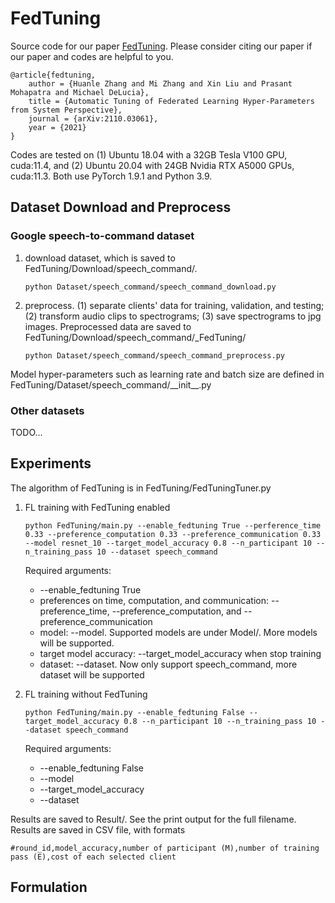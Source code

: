 # FedTuning
Source code for our paper [FedTuning](https://arxiv.org/abs/2110.03061). Please consider citing our paper if our paper and codes are helpful to you.

```
@article{fedtuning,
    author = {Huanle Zhang and Mi Zhang and Xin Liu and Prasant Mohapatra and Michael DeLucia},
    title = {Automatic Tuning of Federated Learning Hyper-Parameters from System Perspective},
    journal = {arXiv:2110.03061},
    year = {2021}
}
```


Codes are tested on (1) Ubuntu 18.04 with a 32GB Tesla V100 GPU, cuda:11.4, and (2) Ubuntu 20.04 with 24GB Nvidia RTX A5000 GPUs, cuda:11.3.
Both use PyTorch 1.9.1 and Python 3.9.

## Dataset Download and Preprocess

### Google speech-to-command dataset

1. download dataset, which is saved to FedTuning/Download/speech_command/.  
    ```python:
    python Dataset/speech_command/speech_command_download.py
    ```

2. preprocess. 
    (1) separate clients' data for training, validation, and testing; 
    (2) transform audio clips to spectrograms; 
    (3) save spectrograms to jpg images. 
    Preprocessed data are saved to FedTuning/Download/speech_command/_FedTuning/
      ```python:
      python Dataset/speech_command/speech_command_preprocess.py
      ```

Model hyper-parameters such as learning rate and batch size are defined in FedTuning/Dataset/speech_command/\_\_init\_\_.py

### Other datasets

TODO...

## Experiments

The algorithm of FedTuning is in FedTuning/FedTuningTuner.py

1. FL training with FedTuning enabled
    ```python:
    python FedTuning/main.py --enable_fedtuning True --perference_time 0.33 --preference_computation 0.33 --preference_communication 0.33 --model resnet_10 --target_model_accuracy 0.8 --n_participant 10 --n_training_pass 10 --dataset speech_command
    ```
   Required arguments: 
   * --enable_fedtuning True
   * preferences on time, computation, and communication: --preference_time, --preference_computation, and --preference_communication
   * model: --model. Supported models are under Model/. More models will be supported.
   * target model accuracy: --target_model_accuracy when stop training
   * dataset: --dataset. Now only support speech_command, more dataset will be supported
   
2. FL training without FedTuning
    ```python:
    python FedTuning/main.py --enable_fedtuning False --target_model_accuracy 0.8 --n_participant 10 --n_training_pass 10 --dataset speech_command
    ```
   Required arguments:
   * --enable_fedtuning False
   * --model
   * --target_model_accuracy
   * --dataset

Results are saved to Result/. See the print output for the full filename. Results are saved in CSV file, with formats
```plain
#round_id,model_accuracy,number of participant (M),number of training pass (E),cost of each selected client
```

## Formulation





